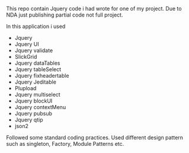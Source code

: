 This repo contain Jquery code i had wrote for one of my project. Due to NDA just publishing partial code not full project.

In this application i used
<ul>
<li>Jquery</li>
<li>Jquery UI</li>
<li>Jquery validate</li>
<li>SlickGrid</li>
<li>Jquery dataTables</li>
<li>Jquery tableSelect</li>
<li>Jquery fixheadertable</li>
<li>Jquery Jeditable</li>
<li>Plupload</li>
<li>Jquery multiselect</li>
<li>Jquery blockUI</li>
<li>Jquery contextMenu</li>
<li>Jquery pubsub</li>
<li>Jquery qtip</li>
<li>json2</li>
</ul>

Followed some standard coding practices. Used different design pattern such as singleton, Factory, Module Patterns etc.
